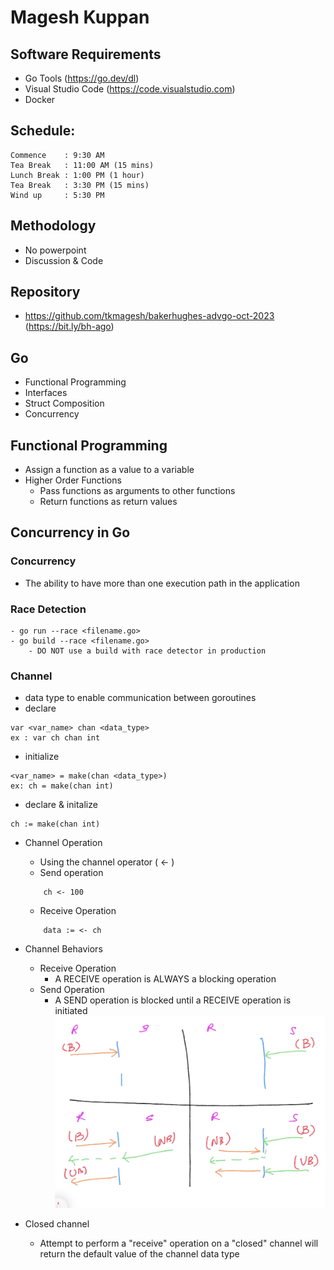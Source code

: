 # Magesh Kuppan

## Software Requirements
- Go Tools (https://go.dev/dl)
- Visual Studio Code (https://code.visualstudio.com)
- Docker

## Schedule:
    Commence    : 9:30 AM
    Tea Break   : 11:00 AM (15 mins)
    Lunch Break : 1:00 PM (1 hour)
    Tea Break   : 3:30 PM (15 mins)
    Wind up     : 5:30 PM

## Methodology
- No powerpoint
- Discussion & Code

## Repository
- https://github.com/tkmagesh/bakerhughes-advgo-oct-2023 (https://bit.ly/bh-ago)

## Go
- Functional Programming
- Interfaces
- Struct Composition
- Concurrency

## Functional Programming
- Assign a function as a value to a variable
- Higher Order Functions
    - Pass functions as arguments to other functions
    - Return functions as return values

## Concurrency in Go
### Concurrency
- The ability to have more than one execution path in the application
### Race Detection
    - go run --race <filename.go>
    - go build --race <filename.go> 
        - DO NOT use a build with race detector in production
### Channel
- data type to enable communication between goroutines
- declare
```
var <var_name> chan <data_type>
ex : var ch chan int
```
- initialize
```
<var_name> = make(chan <data_type>)
ex: ch = make(chan int)
```
- declare & initalize
```
ch := make(chan int)
```
- Channel Operation
    - Using the channel operator ( <- )
    - Send operation
    ```
        ch <- 100
    ```
    - Receive Operation
    ```
        data := <- ch
    ```
- Channel Behaviors
    - Receive Operation
        - A RECEIVE operation is ALWAYS a blocking operation
    - Send Operation
        - A SEND operation is blocked until a RECEIVE operation is initiated
![image channel_behaviors](./images/channel_behaviors.png)

- Closed channel
    - Attempt to perform a "receive" operation on a "closed" channel will return the default value of the channel data type